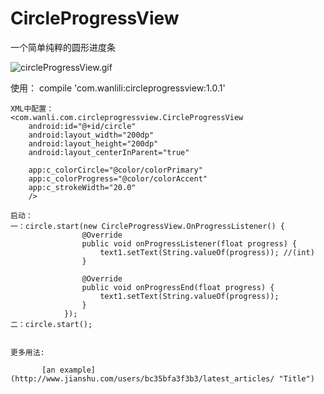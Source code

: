 # CircleProgressView
一个简单纯粹的圆形进度条

![circleProgressView.gif](https://github.com/WanLiLi/CircleProgressView/blob/master/circleProgressView.gif)



使用：
    compile 'com.wanlili:circleprogressview:1.0.1'
    
    XML中配置：
    <com.wanli.com.circleprogressview.CircleProgressView
        android:id="@+id/circle"
        android:layout_width="200dp"
        android:layout_height="200dp"
        android:layout_centerInParent="true"
        
        app:c_colorCircle="@color/colorPrimary"
        app:c_colorProgress="@color/colorAccent"
        app:c_strokeWidth="20.0"
        />
    
    启动：
    一：circle.start(new CircleProgressView.OnProgressListener() {
                    @Override
                    public void onProgressListener(float progress) {
                        text1.setText(String.valueOf(progress)); //(int)
                    }

                    @Override
                    public void onProgressEnd(float progress) {
                        text1.setText(String.valueOf(progress));
                    }
                });
    二：circle.start();
    
    
    更多用法:
         
           [an example](http://www.jianshu.com/users/bc35bfa3f3b3/latest_articles/ "Title") 
